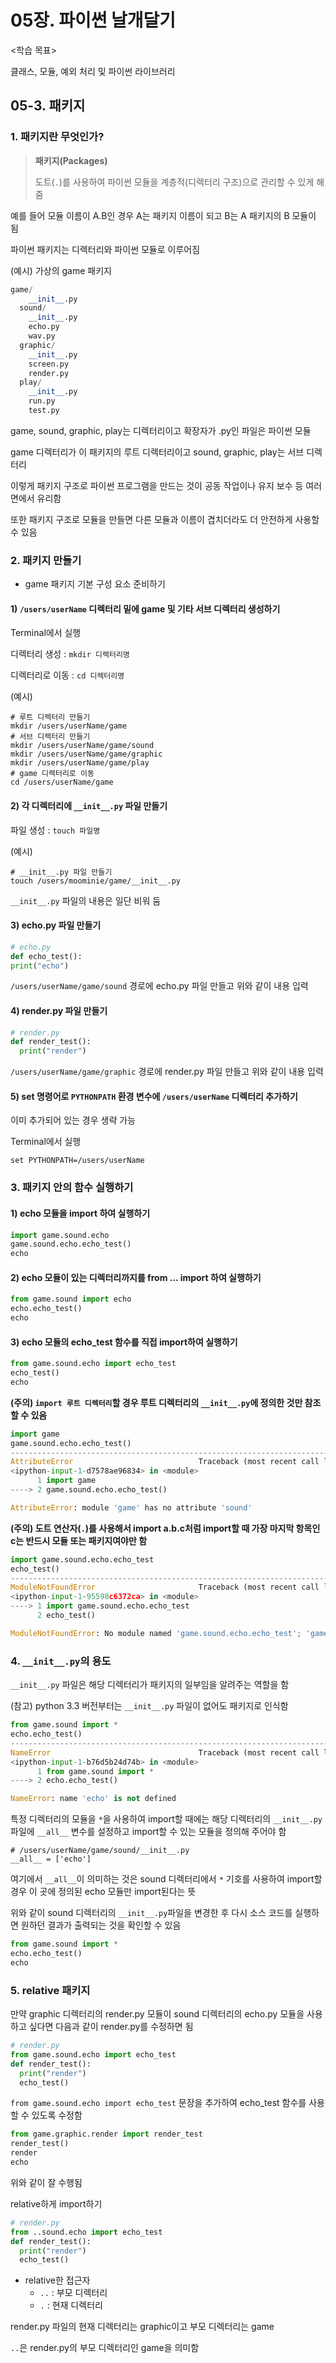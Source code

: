 # 05장. 파이썬 날개달기

<학습 목표>

클래스, 모듈, 예외 처리 및 파이썬 라이브러리





## 05-3. 패키지

### 1. 패키지란 무엇인가?

> **패키지(Packages)**
>
> 도트(`.`)를 사용하여 파이썬 모듈을 계층적(디렉터리 구조)으로 관리할 수 있게 해줌

예를 들어 모듈 이름이 A.B인 경우 A는 패키지 이름이 되고 B는 A 패키지의 B 모듈이 됨

파이썬 패키지는 디렉터리와 파이썬 모듈로 이루어짐

(예시) 가상의 game 패키지

```python
game/
	__init__.py
  sound/
  	__init__.py
    echo.py
    wav.py
  graphic/
  	__init__.py
    screen.py
    render.py
  play/
  	__init__.py
    run.py
    test.py
```

game, sound, graphic, play는 디렉터리이고 확장자가 .py인 파일은 파이썬 모듈

game 디렉터리가 이 패키지의 루트 디렉터리이고 sound, graphic, play는 서브 디렉터리

이렇게 패키지 구조로 파이썬 프로그램을 만드는 것이 공동 작업이나 유지 보수 등 여러 면에서 유리함

또한 패키지 구조로 모듈을 만들면 다른 모듈과 이름이 겹치더라도 더 안전하게 사용할 수 있음







### 2. 패키지 만들기

- game 패키지 기본 구성 요소 준비하기

#### 1) `/users/userName` 디렉터리 밑에 game 및 기타 서브 디렉터리 생성하기

Terminal에서 실행

디렉터리 생성 : `mkdir 디렉터리명`

디렉터리로 이동 : `cd 디렉터리명`

(예시)

```
# 루트 디렉터리 만들기
mkdir /users/userName/game
# 서브 디렉터리 만들기
mkdir /users/userName/game/sound
mkdir /users/userName/game/graphic
mkdir /users/userName/game/play
# game 디렉터리로 이동
cd /users/userName/game
```





#### 2) 각 디렉터리에 `__init__.py` 파일 만들기

파일 생성 : `touch 파일명`

(예시)

```
# __init__.py 파일 만들기
touch /users/moominie/game/__init__.py
```

`__init__.py` 파일의 내용은 일단 비워 둠





#### 3) echo.py 파일 만들기

```python
# echo.py
def echo_test():
print("echo")
```

`/users/userName/game/sound` 경로에 echo.py 파일 만들고 위와 같이 내용 입력





#### 4) render.py 파일 만들기

```python
# render.py
def render_test():
  print("render")
```

`/users/userName/game/graphic` 경로에 render.py 파일 만들고 위와 같이 내용 입력





#### 5) set 명령어로 `PYTHONPATH` 환경 변수에 `/users/userName` 디렉터리 추가하기

이미 추가되어 있는 경우 생략 가능

Terminal에서 실행

```
set PYTHONPATH=/users/userName
```







### 3. 패키지 안의 함수 실행하기

#### 1) echo 모듈을 import 하여 실행하기

```python
import game.sound.echo
game.sound.echo.echo_test()
echo
```





#### 2) echo 모듈이 있는 디렉터리까지를 from ... import 하여 실행하기

```python
from game.sound import echo
echo.echo_test()
echo
```





#### 3) echo 모듈의 echo_test 함수를 직접 import하여 실행하기

```python
from game.sound.echo import echo_test
echo_test()
echo
```





**(주의) `import 루트 디렉터리`할 경우 루트 디렉터리의 `__init__.py`에 정의한 것만 참조할 수 있음**

```python
import game
game.sound.echo.echo_test()
---------------------------------------------------------------------------
AttributeError                            Traceback (most recent call last)
<ipython-input-1-d7578ae96834> in <module>
      1 import game
----> 2 game.sound.echo.echo_test()

AttributeError: module 'game' has no attribute 'sound'
```





**(주의) 도트 연산자(`.`)를 사용해서 import a.b.c처럼 import할 때 가장 마지막 항목인 c는 반드시 모듈 또는 패키지여야만 함**

```python
import game.sound.echo.echo_test
echo_test()
---------------------------------------------------------------------------
ModuleNotFoundError                       Traceback (most recent call last)
<ipython-input-1-95598c6372ca> in <module>
----> 1 import game.sound.echo.echo_test
      2 echo_test()

ModuleNotFoundError: No module named 'game.sound.echo.echo_test'; 'game.sound.echo' is not a package
```







### 4. `__init__.py`의 용도

`__init__.py` 파일은 해당 디렉터리가 패키지의 일부임을 알려주는 역할을 함

(참고) python 3.3 버전부터는 `__init__.py` 파일이 없어도 패키지로 인식함





```python
from game.sound import *
echo.echo_test()
---------------------------------------------------------------------------
NameError                                 Traceback (most recent call last)
<ipython-input-1-b76d5b24d74b> in <module>
      1 from game.sound import *
----> 2 echo.echo_test()

NameError: name 'echo' is not defined
```

특정 디렉터리의 모듈을 `*`을 사용하여 import할 때에는 해당 디렉터리의 `__init__.py`파일에 `__all__` 변수를 설정하고 import할 수 있는 모듈을 정의해 주어야 함

```
# /users/userName/game/sound/__init__.py
__all__ = ['echo']
```

여기에서 `__all__`이 의미하는 것은 sound 디렉터리에서 `*` 기호를 사용하여 import할 경우 이 곳에 정의된 echo 모듈만 import된다는 뜻

위와 같이 sound 디렉터리의 `__init__.py`파일을 변경한 후 다시 소스 코드를 실행하면 원하던 결과가 출력되는 것을 확인할 수 있음

```python
from game.sound import *
echo.echo_test()
echo
```







### 5. relative 패키지

만약 graphic 디렉터리의 render.py 모듈이 sound 디렉터리의 echo.py 모듈을 사용하고 싶다면 다음과 같이 render.py를 수정하면 됨

```python
# render.py
from game.sound.echo import echo_test
def render_test():
  print("render")
  echo_test()
```

`from game.sound.echo import echo_test` 문장을 추가하여 echo_test 함수를 사용할 수 있도록 수정함

```python
from game.graphic.render import render_test
render_test()
render
echo
```

위와 같이 잘 수행됨





relative하게 import하기

```python
# render.py
from ..sound.echo import echo_test
def render_test():
  print("render")
  echo_test()
```

- relative한 접근자
  - `..` : 부모 디렉터리
  - `.` : 현재 디렉터리

render.py 파일의 현재 디렉터리는 graphic이고 부모 디렉터리는 game

`..`은 render.py의 부모 디렉터리인 game을 의미함





